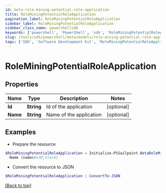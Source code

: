```yaml
---
id: beta-role-mining-potential-role-application
title: RoleMiningPotentialRoleApplication
pagination_label: RoleMiningPotentialRoleApplication
sidebar_label: RoleMiningPotentialRoleApplication
sidebar_class_name: powershellsdk
keywords: ['powershell', 'PowerShell', 'sdk', 'RoleMiningPotentialRoleApplication', 'BetaRoleMiningPotentialRoleApplication'] 
slug: /tools/sdk/powershell/beta/models/role-mining-potential-role-application
tags: ['SDK', 'Software Development Kit', 'RoleMiningPotentialRoleApplication', 'BetaRoleMiningPotentialRoleApplication']
---
```



# RoleMiningPotentialRoleApplication

## Properties

Name | Type | Description | Notes
------------ | ------------- | ------------- | -------------
**Id** | **String** | Id of the application | [optional] 
**Name** | **String** | Name of the application | [optional] 

## Examples

- Prepare the resource
```powershell
$RoleMiningPotentialRoleApplication = Initialize-PSSailpoint.BetaRoleMiningPotentialRoleApplication  -Id {id&#x3D;2c9180877212632a017228d5a796292b} `
 -Name {name&#x3D;Slack}
```

- Convert the resource to JSON
```powershell
$RoleMiningPotentialRoleApplication | ConvertTo-JSON
```


[[Back to top]](#) 


